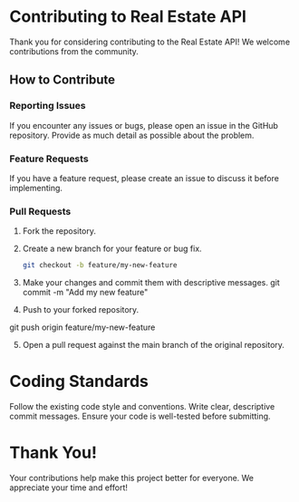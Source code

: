 # Contributing to Real Estate API

Thank you for considering contributing to the Real Estate API! We welcome contributions from the community.

## How to Contribute

### Reporting Issues
If you encounter any issues or bugs, please open an issue in the GitHub repository. Provide as much detail as possible about the problem.

### Feature Requests
If you have a feature request, please create an issue to discuss it before implementing.

### Pull Requests
1. Fork the repository.
2. Create a new branch for your feature or bug fix.
   ```bash
   git checkout -b feature/my-new-feature

3. Make your changes and commit them with descriptive messages. git commit -m "Add my new feature"

4. Push to your forked repository.

git push origin feature/my-new-feature

5. Open a pull request against the main branch of the original repository.

# Coding Standards
Follow the existing code style and conventions.
Write clear, descriptive commit messages.
Ensure your code is well-tested before submitting.

# Thank You!
Your contributions help make this project better for everyone. We appreciate your time and effort!